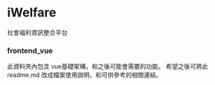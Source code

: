# iWelfare
社會福利資訊整合平台

### frontend_vue

此資料夾內包含 vue基礎架構，和之後可能會需要的功能。
希望之後可將此readme.md 改成檔案使用說明，和可供參考的相關連結。
